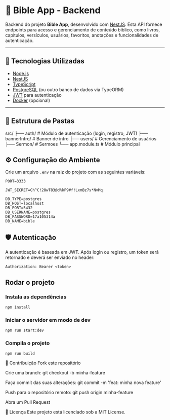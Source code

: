 # 📖 Bible App - Backend

Backend do projeto **Bible App**, desenvolvido com [NestJS](https://nestjs.com/). Esta API fornece endpoints para acesso e gerenciamento de conteúdo bíblico, como livros, capítulos, versículos, usuários, favoritos, anotações e funcionalidades de autenticação.

---

## 🚀 Tecnologias Utilizadas

- [Node.js](https://nodejs.org/)
- [NestJS](https://nestjs.com/)
- [TypeScript](https://www.typescriptlang.org/)
- [PostgreSQL](https://www.postgresql.org/) (ou outro banco de dados via TypeORM)
- [JWT](https://jwt.io/) para autenticação
- [Docker](https://www.docker.com/) (opcional)

---

## 📁 Estrutura de Pastas

src/ 
├── auth/ # Módulo de autenticação (login, registro, JWT) 
├── bannerIntro/ # Banner de intro
├── users/ # Gerenciamento de usuários 
├── Sermon/ # Sermoes
└── app.module.ts # Módulo principal

## ⚙️ Configuração do Ambiente

Crie um arquivo `.env` na raiz do projeto com as seguintes variáveis:

```env
PORT=3333

JWT_SECRET=Ch^C!28wT83@d%kP9#f!LxmBz7s*NvMq

DB_TYPE=postgres
DB_HOST=localhost
DB_PORT=5432
DB_USERNAME=postgres
DB_PASSWORD=17a105314a
DB_NAME=bible
```` 

## 🛡️ Autenticação

A autenticação é baseada em JWT. Após login ou registro, um token será retornado e deverá ser enviado no header:

```
Authorization: Bearer <token>
``` 

##  Rodar o projeto

### Instala as dependências

```
npm install
```

### Iniciar o servidor em modo de dev

```
npm run start:dev
```

### Compila o projeto

```
npm run build
```

🧱 Contribuição
Fork este repositório

Crie uma branch: git checkout -b minha-feature

Faça commit das suas alterações: git commit -m 'feat: minha nova feature'

Push para o repositório remoto: git push origin minha-feature

Abra um Pull Request

📌 Licença
Este projeto está licenciado sob a MIT License.